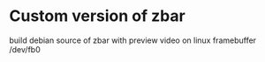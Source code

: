 # Custom version of zbar

build debian source of zbar with preview video on linux framebuffer /dev/fb0
